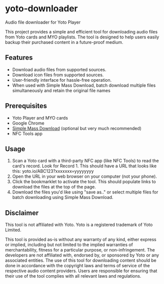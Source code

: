 # yoto-downloader
Audio file downloader for Yoto Player

This project provides a simple and efficient tool for downloading audio files from Yoto cards and MYO playlists. The tool is designed to help users easily backup their purchased content in a future-proof medium. 

## Features

- Download audio files from supported sources.
- Download icon files from supported sources.
- User-friendly interface for hassle-free operation.
- When used with Simple Mass Download, batch download multiple files simultaneously and retain the original file names


## Prerequisites

- Yoto Player and MYO cards
- Google Chrome
- [Simple Mass Download](https://chromewebstore.google.com/detail/simple-mass-downloader/abdkkegmcbiomijcbdaodaflgehfffed) (optional but very much recommended)
- NFC Tools app 

## Usage

1. Scan a Yoto card with a third-party NFC app (like NFC Tools) to read the card's record. Look for Record 1. This should have a URL that looks like this: yoto.io/ABC123?xxxxxxx=yyyyyyyy
2. Open the URL in your web browser on your computer (not your phone).
3. Click the bookmarklet to activate the tool. This should populate links to download the files at the top of the page.
4. Download the files you'd like using "save as.." or select multiple files for batch downloading using Simple Mass Download.

## Disclaimer 

This tool is not affiliated with Yoto. Yoto is a registered trademark of Yoto Limited.

This tool is provided as-is without any warranty of any kind, either express or implied, including but not limited to the implied warranties of merchantability, fitness for a particular purpose, or non-infringement. The developers are not affiliated with, endorsed by, or sponsored by Yoto or any associated entities. The use of this tool for downloading content should be done in accordance with the copyright laws and terms of service of the respective audio content providers. Users are responsible for ensuring that their use of the tool complies with all relevant laws and regulations.


